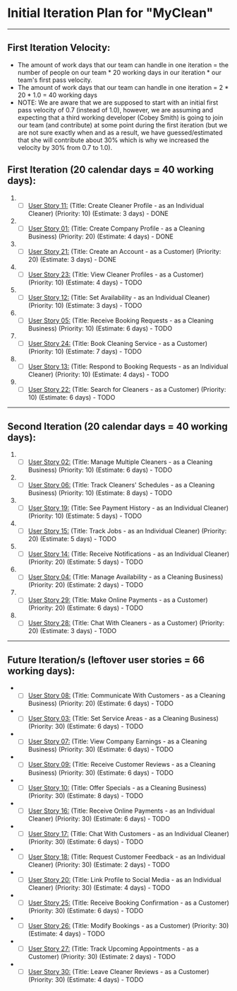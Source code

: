 # Initial Iteration Plan for "MyClean"

***

## First Iteration Velocity:
* The amount of work days that our team can handle in one iteration = the number of people on our team * 20 working days
in our iteration * our team's first pass velocity.
* The amount of work days that our team can handle in one iteration = 2 * 20 * 1.0 = 40 working days
* NOTE: We are aware that we are supposed to start with an initial first pass velocity of 0.7 (instead of 1.0), however,
we are assuming and expecting that a third working developer (Cobey Smith) is going to join our team (and contribute) at
some point during the first iteration (but we are not sure exactly when and as a result, we have guessed/estimated that 
she will contribute about 30% which is why we increased the velocity by 30% from 0.7 to 1.0).


## First Iteration (20 calendar days = 40 working days):
1. - [ ] [User Story 11:](./user_stories/user_story_11.md)
(Title: Create Cleaner Profile - as an Individual Cleaner) (Priority: 10) (Estimate: 3 days) - DONE
2. - [ ] [User Story 01:](./user_stories/user_story_01.md)
(Title: Create Company Profile - as a Cleaning Business) (Priority: 20) (Estimate: 4 days) - DONE
3. - [ ] [User Story 21:](./user_stories/user_story_21.md)
(Title: Create an Account - as a Customer) (Priority: 20) (Estimate: 3 days) - DONE
4. - [ ] [User Story 23:](./user_stories/user_story_23.md)
(Title: View Cleaner Profiles - as a Customer) (Priority: 10) (Estimate: 4 days) - TODO
5. - [ ] [User Story 12:](./user_stories/user_story_12.md)
(Title: Set Availability - as an Individual Cleaner) (Priority: 10) (Estimate: 3 days) - TODO
6. - [ ] [User Story 05:](./user_stories/user_story_05.md)
(Title: Receive Booking Requests - as a Cleaning Business) (Priority: 10) (Estimate: 6 days) - TODO
7. - [ ] [User Story 24:](./user_stories/user_story_24.md)
(Title: Book Cleaning Service - as a Customer) (Priority: 10) (Estimate: 7 days) - TODO
8. - [ ] [User Story 13:](./user_stories/user_story_13.md)
(Title: Respond to Booking Requests - as an Individual Cleaner) (Priority: 10) (Estimate: 4 days) - TODO
9. - [ ] [User Story 22:](./user_stories/user_story_22.md)
(Title: Search for Cleaners - as a Customer) (Priority: 10) (Estimate: 6 days) - TODO

***
## Second Iteration (20 calendar days = 40 working days):
1. - [ ] [User Story 02:](./user_stories/user_story_02.md)
(Title: Manage Multiple Cleaners - as a Cleaning Business) (Priority: 10) (Estimate: 6 days) - TODO
2. - [ ] [User Story 06:](./user_stories/user_story_06.md)
(Title: Track Cleaners' Schedules - as a Cleaning Business) (Priority: 10) (Estimate: 8 days) - TODO
3. - [ ] [User Story 19:](./user_stories/user_story_19.md)
(Title: See Payment History - as an Individual Cleaner) (Priority: 10) (Estimate: 5 days) - TODO
4. - [ ] [User Story 15:](./user_stories/user_story_15.md)
(Title: Track Jobs - as an Individual Cleaner) (Priority: 20) (Estimate: 5 days) - TODO
5. - [ ] [User Story 14:](./user_stories/user_story_14.md)
(Title: Receive Notifications - as an Individual Cleaner) (Priority: 20) (Estimate: 5 days) - TODO
6. - [ ] [User Story 04:](./user_stories/user_story_04.md)
(Title: Manage Availability - as a Cleaning Business) (Priority: 20) (Estimate: 2 days) - TODO
7. - [ ] [User Story 29:](./user_stories/user_story_29.md)
(Title: Make Online Payments - as a Customer) (Priority: 20) (Estimate: 6 days) - TODO
8. - [ ] [User Story 28:](./user_stories/user_story_28.md)
(Title: Chat With Cleaners - as a Customer) (Priority: 20) (Estimate: 3 days) - TODO

***
## Future Iteration/s (leftover user stories = 66 working days):
* - [ ] [User Story 08:](./user_stories/user_story_08.md)
(Title: Communicate With Customers - as a Cleaning Business) (Priority: 20) (Estimate: 6 days) - TODO
* - [ ] [User Story 03:](./user_stories/user_story_03.md)
(Title: Set Service Areas - as a Cleaning Business) (Priority: 30) (Estimate: 6 days) - TODO
* - [ ] [User Story 07:](./user_stories/user_story_07.md)
(Title: View Company Earnings - as a Cleaning Business) (Priority: 30) (Estimate: 6 days) - TODO
* - [ ] [User Story 09:](./user_stories/user_story_09.md)
(Title: Receive Customer Reviews - as a Cleaning Business) (Priority: 30) (Estimate: 6 days) - TODO
* - [ ] [User Story 10:](./user_stories/user_story_10.md)
(Title: Offer Specials - as a Cleaning Business) (Priority: 30) (Estimate: 8 days) - TODO
* - [ ] [User Story 16:](./user_stories/user_story_16.md)
(Title: Receive Online Payments - as an Individual Cleaner) (Priority: 30) (Estimate: 6 days) - TODO
* - [ ] [User Story 17:](./user_stories/user_story_17.md)
(Title: Chat With Customers - as an Individual Cleaner) (Priority: 30) (Estimate: 6 days) - TODO
* - [ ] [User Story 18:](./user_stories/user_story_18.md)
(Title: Request Customer Feedback - as an Individual Cleaner) (Priority: 30) (Estimate: 2 days) - TODO
* - [ ] [User Story 20:](./user_stories/user_story_20.md)
(Title: Link Profile to Social Media - as an Individual Cleaner) (Priority: 30) (Estimate: 4 days) - TODO
* - [ ] [User Story 25:](./user_stories/user_story_25.md)
(Title: Receive Booking Confirmation - as a Customer) (Priority: 30) (Estimate: 6 days) - TODO
* - [ ] [User Story 26:](./user_stories/user_story_26.md)
(Title: Modify Bookings - as a Customer) (Priority: 30) (Estimate: 4 days) - TODO
* - [ ] [User Story 27:](./user_stories/user_story_27.md)
(Title: Track Upcoming Appointments - as a Customer) (Priority: 30) (Estimate: 2 days) - TODO
* - [ ] [User Story 30:](./user_stories/user_story_30.md)
(Title: Leave Cleaner Reviews - as a Customer) (Priority: 30) (Estimate: 4 days) - TODO
